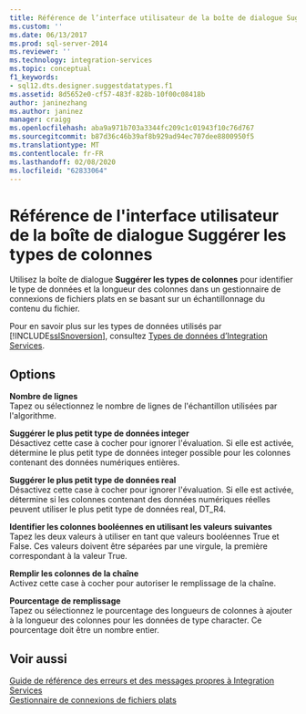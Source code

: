 ```yaml
---
title: Référence de l’interface utilisateur de la boîte de dialogue Suggérer les types de colonnes | Microsoft Docs
ms.custom: ''
ms.date: 06/13/2017
ms.prod: sql-server-2014
ms.reviewer: ''
ms.technology: integration-services
ms.topic: conceptual
f1_keywords:
- sql12.dts.designer.suggestdatatypes.f1
ms.assetid: 8d5652e0-cf57-483f-828b-10f00c08418b
author: janinezhang
ms.author: janinez
manager: craigg
ms.openlocfilehash: aba9a971b703a3344fc209c1c01943f10c76d767
ms.sourcegitcommit: b87d36c46b39af8b929ad94ec707dee8800950f5
ms.translationtype: MT
ms.contentlocale: fr-FR
ms.lasthandoff: 02/08/2020
ms.locfileid: "62833064"
---
```

# <a name="suggest-column-types-dialog-box-ui-reference"></a>Référence de l'interface utilisateur de la boîte de dialogue Suggérer les types de colonnes
  Utilisez la boîte de dialogue **Suggérer les types de colonnes** pour identifier le type de données et la longueur des colonnes dans un gestionnaire de connexions de fichiers plats en se basant sur un échantillonnage du contenu du fichier.  
  
 Pour en savoir plus sur les types de données utilisés par [!INCLUDE[ssISnoversion](../../includes/ssisnoversion-md.md)], consultez [Types de données d’Integration Services](../data-flow/integration-services-data-types.md).  
  
## <a name="options"></a>Options  
 **Nombre de lignes**  
 Tapez ou sélectionnez le nombre de lignes de l'échantillon utilisées par l'algorithme.  
  
 **Suggérer le plus petit type de données integer**  
 Désactivez cette case à cocher pour ignorer l'évaluation. Si elle est activée, détermine le plus petit type de données integer possible pour les colonnes contenant des données numériques entières.  
  
 **Suggérer le plus petit type de données real**  
 Désactivez cette case à cocher pour ignorer l'évaluation. Si elle est activée, détermine si les colonnes contenant des données numériques réelles peuvent utiliser le plus petit type de données real, DT_R4.  
  
 **Identifier les colonnes booléennes en utilisant les valeurs suivantes**  
 Tapez les deux valeurs à utiliser en tant que valeurs booléennes True et False. Ces valeurs doivent être séparées par une virgule, la première correspondant à la valeur True.  
  
 **Remplir les colonnes de la chaîne**  
 Activez cette case à cocher pour autoriser le remplissage de la chaîne.  
  
 **Pourcentage de remplissage**  
 Tapez ou sélectionnez le pourcentage des longueurs de colonnes à ajouter à la longueur des colonnes pour les données de type character. Ce pourcentage doit être un nombre entier.  
  
## <a name="see-also"></a>Voir aussi  
 [Guide de référence des erreurs et des messages propres à Integration Services](../integration-services-error-and-message-reference.md)   
 [Gestionnaire de connexions de fichiers plats](file-connection-manager.md)  
  
  
